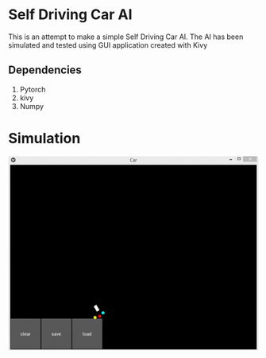 # Self Driving Car AI
This is an attempt to make a simple Self Driving Car AI. The AI has been simulated and tested using GUI application created with Kivy
## Dependencies
1. Pytorch
2. kivy
3. Numpy

# Simulation
![Alt Text](https://github.com/Minkush-sopho/SelfDrivingCarAI/blob/master/ScreenCapture_26-07-2018%2012.15.23_23.gif)
